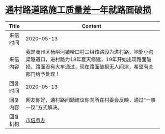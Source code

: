 # <a href="http://www.shangluo.gov.cn/zmhd/ldxxxx.jsp?urltype=leadermail.LeaderMailContentUrl&wbtreeid=1112&leadermailid=5844">通村路道路施工质量差一年就路面破损</a>
|Title|Content|
|:---:|---|
|来信时间|2020-05-13|
|来信内容|我是商州区杨峪河镇哑口村三组该路段为进村路，地处小沟梁隧道口，进村路为18年夏天修建，19年开始出现路面破损，路面没有大车通过，现在路面破损无人问津，希望有关部门给予处理！|
|回复时间|2020-05-13|
|回复内容|网友你好，通村路问题建议你向所在村委会反映，通过“一事一议”方式解决。|
|回复机构|<a href="../../categories/agencies/市信息办.md">市信息办</a>|
